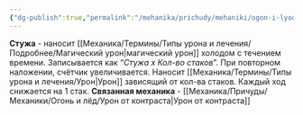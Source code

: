 ```yaml
---
{"dg-publish":true,"permalink":"/mehanika/prichudy/mehaniki/ogon-i-lyod/stuzha/"}
---
```


**Стужа** - наносит [[Механика/Термины/Типы урона и лечения/Подробнее/Магический урон\|магический урон]] холодом с течением времени. Записывается как “*Стужа х Кол-во стаков*”. При повторном наложении, счётчик увеличивается. Наносит [[Механика/Термины/Типы урона и лечения/Урон\|Урон]] зависящий от кол-ва стаков. Каждый ход снижается на 1 стак. 
**Связанная механика** - [[Механика/Причуды/Механики/Огонь и лёд/Урон от контраста\|Урон от контраста]]